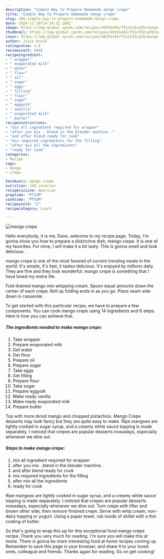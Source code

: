 ```yaml
---
description: "Simple Way to Prepare Homemade mango crepe"
title: "Simple Way to Prepare Homemade mango crepe"
slug: 266-simple-way-to-prepare-homemade-mango-crepe
date: 2020-11-18T14:14:12.288Z
image: https://img-global.cpcdn.com/recipes/49291445/751x532cq70/mango-crepe-recipe-main-photo.jpg
thumbnail: https://img-global.cpcdn.com/recipes/49291445/751x532cq70/mango-crepe-recipe-main-photo.jpg
cover: https://img-global.cpcdn.com/recipes/49291445/751x532cq70/mango-crepe-recipe-main-photo.jpg
author: Josie Brock
ratingvalue: 4.8
reviewcount: 6085
recipeingredient:
- " wrapper"
- " evaporated milk"
- " water"
- " flour"
- " oil"
- " sugar"
- " eggs"
- " filling"
- " flour"
- " sugar"
- " eggyolk"
- " vanilla"
- " evaporated milk"
- " butter"
recipeinstructions:
- "mix all ingredient required for wrapper"
- "after you mix . blend in the blender machine ."
- "and after blend ready for cook"
- "mix required ingredients for the filling"
- "after mix all the ingredients"
- "ready for cook"
categories:
- Recipe
tags:
- mango
- crepe

katakunci: mango crepe 
nutrition: 250 calories
recipecuisine: American
preptime: "PT23M"
cooktime: "PT42M"
recipeyield: "2"
recipecategory: Lunch

---
```



![mango crepe](https://img-global.cpcdn.com/recipes/49291445/751x532cq70/mango-crepe-recipe-main-photo.jpg)

Hello everybody, it is me, Dave, welcome to my recipe page. Today, I'm gonna show you how to prepare a distinctive dish, mango crepe. It is one of my favorites. For mine, I will make it a bit tasty. This is gonna smell and look delicious.

mango crepe is one of the most favored of current trending meals in the world. It's simple, it's fast, it tastes delicious. It's enjoyed by millions daily. They are fine and they look wonderful. mango crepe is something that I have loved my entire life.

Fold drained mango into whipping cream. Spoon equal amounts down the center of each crepe. Roll up folding ends in as you go. Place seam side down in casserole.


To get started with this particular recipe, we have to prepare a few components. You can cook mango crepe using 14 ingredients and 6 steps. Here is how you can achieve that.

<!--inarticleads1-->

##### The ingredients needed to make mango crepe:

1. Take  wrapper
1. Prepare  evaporated milk
1. Get  water
1. Get  flour
1. Prepare  oil
1. Prepare  sugar
1. Take  eggs
1. Get  filling
1. Prepare  flour
1. Take  sugar
1. Prepare  eggyolk
1. Make ready  vanilla
1. Make ready  evaporated milk
1. Prepare  butter


Top with more diced mango and chopped pistachios. Mango Crepe desserts may look fancy but they are quite easy to make. Ripe mangoes are lightly cooked in sugar syrup, and a creamy white sauce topping is made separately. I noticed that crepes are popular desserts nowadays, especially whenever we dine out. 

<!--inarticleads2-->

##### Steps to make mango crepe:

1. mix all ingredient required for wrapper
1. after you mix . blend in the blender machine .
1. and after blend ready for cook
1. mix required ingredients for the filling
1. after mix all the ingredients
1. ready for cook


Ripe mangoes are lightly cooked in sugar syrup, and a creamy white sauce topping is made separately. I noticed that crepes are popular desserts nowadays, especially whenever we dine out. Turn crepe with lifter and brown other side, then remove finished crepe. Serve with whip cream, non-dairy topping or yogurt. Using a paper towel, rub inside of skillet with a thin coating of butter. 

So that's going to wrap this up for this exceptional food mango crepe recipe. Thank you very much for reading. I'm sure you will make this at home. There is gonna be more interesting food at home recipes coming up. Remember to save this page in your browser, and share it to your loved ones, colleague and friends. Thanks again for reading. Go on get cooking!
